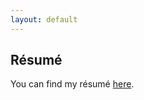 ```yaml
---
layout: default
---
```


## Résumé

You can find my résumé [here](https://porkkasanna.github.io/assets/documents/resume_sanna_porkka.pdf).


